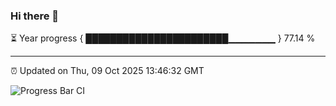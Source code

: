 ### Hi there 👋

⏳ Year progress { ███████████████████████▁▁▁▁▁▁▁ } 77.14 %

---

⏰ Updated on Thu, 09 Oct 2025 13:46:32 GMT

![Progress Bar CI](https://github.com/IshwaranRudhara/GIT-ACTION/workflows/Progress%20Bar%20CI/badge.svg)
